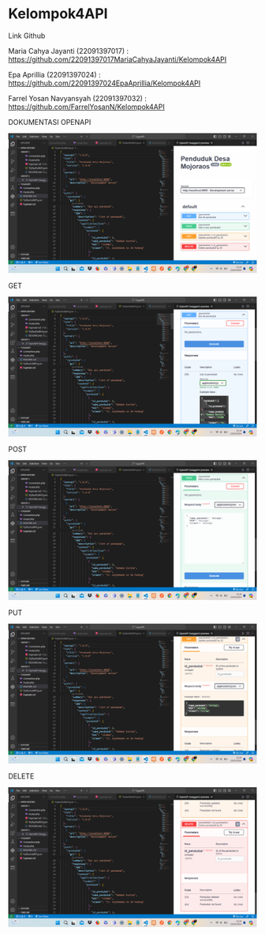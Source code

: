 # Kelompok4API
Link Github

Maria Cahya Jayanti				  (22091397017)  : https://github.com/22091397017MariaCahyaJayanti/Kelompok4API 

Epa Aprillia					      (22091397024)  : https://github.com/22091397024EpaAprillia/Kelompok4API 

Farrel Yosan Navyansyah			(22091397032)  : https://github.com/FarrelYosanN/Kelompok4API

DOKUMENTASI OPENAPI

![Dokumentasi OpenAPI](https://github.com/FarrelYosanN/Kelompok4API/blob/main/SS%20OpenAPI.png)

GET

![GET](https://github.com/FarrelYosanN/Kelompok4API/blob/main/Dokumentasi%20OpenAPI%20GET.png)

POST

![POST](https://github.com/FarrelYosanN/Kelompok4API/blob/main/Dokumentasi%20OpenAPI%20Post.png)

PUT

![PUT](https://github.com/FarrelYosanN/Kelompok4API/blob/main/Dokumentasi%20OpenAPI%20Put.png)

DELETE

![DELETE](https://github.com/FarrelYosanN/Kelompok4API/blob/main/Dokumentasi%20OpenAPI%20Delete.png)
